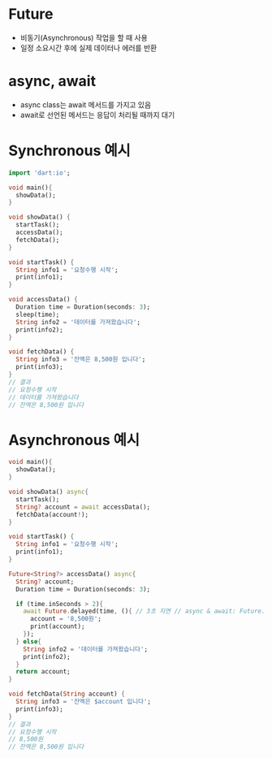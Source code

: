 # Future
* 비동기(Asynchronous) 작업을 할 때 사용
* 일정 소요시간 후에 실제 데이터나 에러를 반환

# async, await
* async class는 await 메서드를 가지고 있음
* await로 선언된 메서드는 응답이 처리될 때까지 대기

# Synchronous 예시
``` dart
import 'dart:io';

void main(){
  showData();
}

void showData() {
  startTask();
  accessData();
  fetchData();
}

void startTask() {
  String info1 = '요청수행 시작';
  print(info1);
}

void accessData() {
  Duration time = Duration(seconds: 3);
  sleep(time);
  String info2 = '데이터를 가져왔습니다';
  print(info2);
}

void fetchData() {
  String info3 = '잔액은 8,500원 입니다';
  print(info3);
}
// 결과
// 요청수행 시작
// 데이터를 가져왔습니다
// 잔액은 8,500원 입니다
```

# Asynchronous 예시
``` dart
void main(){
  showData();
}

void showData() async{
  startTask();
  String? account = await accessData();
  fetchData(account!);
}

void startTask() {
  String info1 = '요청수행 시작';
  print(info1);
}

Future<String?> accessData() async{
  String? account;
  Duration time = Duration(seconds: 3);

  if (time.inSeconds > 2){
    await Future.delayed(time, (){ // 3초 지연 // async & await: Future.delayed 끝날 때까지 기다려라
      account = '8,500원';
      print(account);
    });
  } else{
    String info2 = '데이터를 가져왔습니다';
    print(info2);
  }
  return account;
}

void fetchData(String account) {
  String info3 = '잔액은 $account 입니다';
  print(info3);
}
// 결과
// 요청수행 시작
// 8,500원
// 잔액은 8,500원 입니다

```
